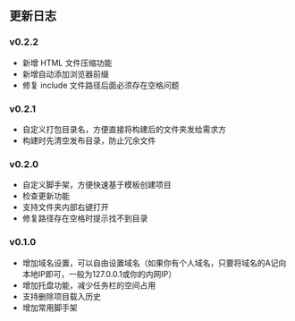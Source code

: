 ## 更新日志

### v0.2.2
- 新增 HTML 文件压缩功能
- 新增自动添加浏览器前缀
- 修复 include 文件路径后面必须存在空格问题

### v0.2.1
- 自定义打包目录名，方便直接将构建后的文件夹发给需求方
- 构建时先清空发布目录，防止冗余文件

### v0.2.0
- 自定义脚手架，方便快速基于模板创建项目
- 检查更新功能
- 支持文件夹内部右键打开
- 修复路径存在空格时提示找不到目录

### v0.1.0
- 增加域名设置，可以自由设置域名（如果你有个人域名，只要将域名的A记向本地IP即可，一般为127.0.0.1或你的内网IP）
- 增加托盘功能，减少任务栏的空间占用
- 支持删除项目载入历史
- 增加常用脚手架